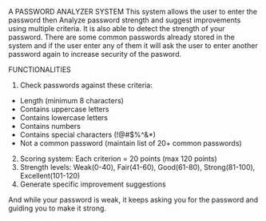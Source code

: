 A PASSWORD ANALYZER SYSTEM
This system allows the user to enter the password then 
Analyze password strength and suggest improvements using multiple criteria.
It is also able to detect the strength of your password.
There are some common passwords already stored in the system and if the 
user enter any of them it will ask the user to enter another password again
to increase security of the pasword.

 FUNCTIONALITIES
 1.  Check passwords against these criteria:
   - Length (minimum 8 characters)
   - Contains uppercase letters
   - Contains lowercase letters
   - Contains numbers
   - Contains special characters (!@#$%^&*)
   - Not a common password (maintain list of 20+ common passwords)
2. Scoring system: Each criterion = 20 points (max 120 points)
3. Strength levels: Weak(0-40), Fair(41-60), Good(61-80), Strong(81-100), Excellent(101-120)
4. Generate specific improvement suggestions

And while your password is weak, it keeps asking you for the password and
guiding you to make it strong.